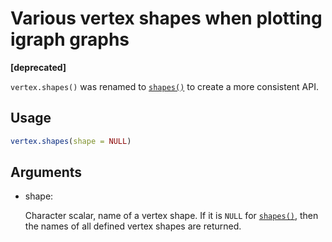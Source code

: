 # Various vertex shapes when plotting igraph graphs

**\[deprecated\]**

`vertex.shapes()` was renamed to
[`shapes()`](https://r.igraph.org/reference/shapes.md) to create a more
consistent API.

## Usage

``` r
vertex.shapes(shape = NULL)
```

## Arguments

- shape:

  Character scalar, name of a vertex shape. If it is `NULL` for
  [`shapes()`](https://r.igraph.org/reference/shapes.md), then the names
  of all defined vertex shapes are returned.
